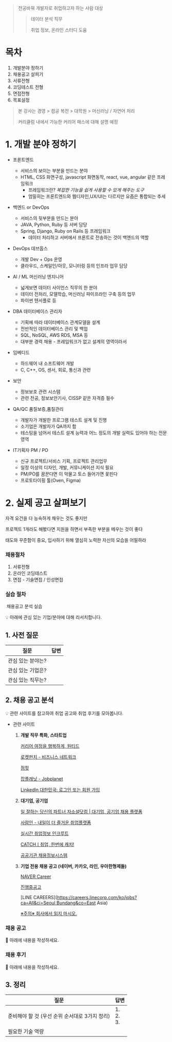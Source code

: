 > 전공바꿔 개발자로 취업하고자 하는 사람 대상
>
> > 데이터 분석 직무
> >
> > 취업 정보, 온라인 스터디 도움

# 목차

1. 개발분야 정하기
2. 채용공고 살피기
3. 서류전형
4. 코딩테스트 전형
5. 면접전형
6. 목표설정

> 본 강사는 경영 > 컴공 복전 > 대학원 > 머신러닝 / 자연어 처리
>
> 커리큘럼 내에서 가능한 커리어 패스에 대해 설명 예정



# 1. 개발 분야 정하기

- 프론트엔드
  - 서비스의 보이는 부분을 만드는 분야
  - HTML, CSS 화면구성, javascript 화면동작, react, vue, angular 같은 프레임워크
    - 프레임워크란? *복잡한 기능을 쉽게 사용할 수 있게 해주는 도구* 
    - 엄밀히는 프론트엔드와 웹디자인,UX/UI는 다르지만 요즘은 통합되는 추세

- 백엔드 or DevOps
  - 서비스의 뒷부분을 만드는 분야
  - JAVA, Python, Ruby 등 서버 담당
  - Spring, Django, Ruby on Rails 등 프레임워크
    - 데이터 처리하고 서버에서 프론트로 전송하는 것이 백엔드의 역할

 - DevOps 데브옵스
   - 개발 Dev + Ops 운영
   - 클라우드, 스케일인/아웃, 모니터링 등의 인프라 업무 담당

- AI / ML 머신러닝 엔지니어
  - 넓게보면 데이터 사이언스 직무의 한 분야
  - 데이터 전처리, 모델학습, 머신러닝 파이프라인 구축 등의 업무
  - 파이썬 텐서플로 등
- DBA 데이터베이스 관리자
  - 기획에 따라 데이터베이스 관계모델을 설계
  - 전반적인 데이터베이스 관리 및 백업
  - SQL, NoSQL, AWS RDS, MSA 등
  - 대부분 경력 채용 - 프레임워크가 없고 설계의 영역이라서 

- 임베디드
  - 하드웨어 내 소프트웨어 개발
  - C, C++, OS, 센서, 회로, 통신과 관련
- 보안
  - 정보보호 관련 시스템
  - 관련 전공, 정보보안기사, CISSP 같은 자격증 필수

- QA/QC 품질보증,품질관리
  - 개발자가 개발한 프로그램 테스트 설계 및 진행
  - 소기업은 개발자가 QA까지 함
  - 테스팅을 넘어서 테스트 설계 능력과 어느 정도의 개발 실력도 있어야 하는 전문영역



- IT기획자 PM / PO
  - 신규 프로젝트/서비스 기획, 프로젝트 관리업무
  - 일정 이상의 디자인, 개발, 커뮤니케이션 지식 필요
  - PM/PO를 꿈꾼다면 이 악물고 토스 들어가면 꽃핀다
  - 프로토타이핑 툴(Oven, Figma)



# 2. 실제 공고 살펴보기



자격 요건을 다 능숙하게 채우는 것도 좋지만

프로젝트 1개라도 해봤다면 지원을 하면서 부족한 부분을 메우는 것이 좋다

태도와 꾸준함이 중요, 입사하기 위해 열심히 노력한 자신의 모습을 어필하라



### 채용절차

1. 서류전형
2. 온라인 코딩테스트
3. 면접 - 기술면접 / 인성면접

### 실습 절차

​	채용공고 분석 실습

💡 아래에 관심 있는 기업/분야에 대해 리서치합니다.

## 1. 사전 질문

| 질문              | 답변 |
| ----------------- | ---- |
| 관심 있는 분야는? |      |
| 관심 있는 기업은? |      |
| 관심 있는 직무는? |      |

## 2. 채용 공고 분석

💡 관련 사이트를 참고하여 취업 공고와 취업 후기를 모아봅니다.

- 관련 사이트

  1. **개발 직무 특화, 스타트업**

     [커리어 여정을 행복하게, 원티드](https://www.wanted.co.kr/newintro)

     [로켓펀치 - 비즈니스 네트워크](https://www.rocketpunch.com/)

     [점핏](https://www.jumpit.co.kr/)

     [잡플래닛 - Jobplanet](https://www.jobplanet.co.kr/welcome/index)

     [LinkedIn 대한민국: 로그인 또는 회원 가입](https://kr.linkedin.com/)

  2. **대기업, 공기업**

     [일 잘하는 당신의 파트너 자소설닷컴 | 대기업, 공기업 채용 플랫폼](https://jasoseol.com/)

     [사람인 - 내일이 더 즐거운 취업플랫폼](https://www.saramin.co.kr/zf_user/)

     [실시간 취업정보 인크루트](https://www.incruit.com/)

     [CATCHㅣ취업, 한번에 캐치!](https://www.catch.co.kr/)

     [공공기관 채용정보시스템](https://job.alio.go.kr/main.do)

  3. **기업 전용 채용 공고 (네이버, 카카오, 라인, 우아한형제들)**

     [NAVER Career](https://recruit.navercorp.com/naver/job/list/developer)

     [진행중공고](https://careers.kakao.com/jobs)

     [LINE CAREERS](https://careers.linecorp.com/ko/jobs?ca=All&ci=Seoul,Bundang&co=East Asia)

     [※주의※ 회사에서 읽지 마시오.](https://career.woowahan.com/)

### 채용 공고

📢 아래에 내용을 작성하세요.

 

### 채용 후기

📢 아래에 내용을 작성하세요.

 

## 3. 정리

| 질문                                           | 답변                     |
| ---------------------------------------------- | ------------------------ |
| 준비해야 할 것 (우선 순위 순서대로 3가지 정리) | 1.<br />2.<br />3.<br /> |
| 필요한 기술 역량                               |                          |

